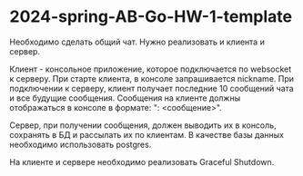 # 2024-spring-AB-Go-HW-1-template

Необходимо сделать общий чат.
Нужно реализовать и клиента и сервер.

Клиент - консольное приложение, которое подключается по websocket к серверу. При старте клиента, в консоле запрашивается nickname.
При подключении к серверу, клиент получает последние 10 сообщений чата и все будущие сообщения. Сообщения на клиенте должны отображаться в консоле в формате: "<nickname>: <сообщение>".

Сервер, при получении сообщения, должен выводить их в консоль, сохранять в БД и рассылать их по клиентам. В качестве базы данных необходимо использовать postgres.

На клиенте и сервере необходимо реализовать Graceful Shutdown.
